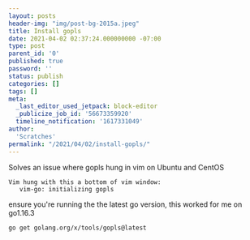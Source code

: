 ```yaml
---
layout: posts
header-img: "img/post-bg-2015a.jpeg"
title: Install gopls
date: 2021-04-02 02:37:24.000000000 -07:00
type: post
parent_id: '0'
published: true
password: ''
status: publish
categories: []
tags: []
meta:
  _last_editor_used_jetpack: block-editor
  _publicize_job_id: '56673359920'
  timeline_notification: '1617331049'
author:
  'Scratches'
permalink: "/2021/04/02/install-gopls/"
---
```


<p>Solves an issue where gopls hung in vim on Ubuntu and CentOS</p>


<p><code>Vim hung with this a bottom of vim window: <br />   vim-go: initializing gopls</code></p>


<p>ensure you're running the the latest go version, this worked for me on go1.16.3</p>


<p><code>go get golang.org/x/tools/gopls@latest</code></p>

